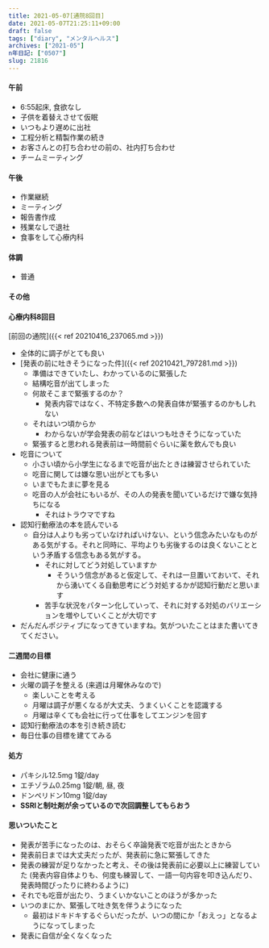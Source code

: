 ```yaml
---
title: 2021-05-07[通院8回目]
date: 2021-05-07T21:25:11+09:00
draft: false
tags: ["diary", "メンタルヘルス"]
archives: ["2021-05"]
n年日記: ["0507"]
slug: 21816
---
```

#### 午前
- 6:55起床, 食欲なし
- 子供を着替えさせて仮眠
- いつもより遅めに出社
- 工程分析と精製作業の続き
- お客さんとの打ち合わせの前の、社内打ち合わせ
- チームミーティング
#### 午後
- 作業継続
- ミーティング
- 報告書作成
- 残業なしで退社
- 食事をして心療内科
#### 体調
- 普通
#### その他
#### 心療内科8回目  
[前回の通院]({{< ref 20210416_237065.md >}})  
- 全体的に調子がとても良い
- [発表の前に吐きそうになった件]({{< ref 20210421_797281.md >}})
  - 準備はできていたし、わかっているのに緊張した
  - 結構吃音が出てしまった
  - 何故そこまで緊張するのか？
    - 発表内容ではなく、不特定多数への発表自体が緊張するのかもしれない
  - それはいつ頃からか
    - わからないが学会発表の前などはいつも吐きそうになっていた
  - 緊張すると思われる発表前は一時間前ぐらいに薬を飲んでも良い
- 吃音について
  - 小さい頃から小学生になるまで吃音が出たときは練習させられていた
  - 吃音に関しては嫌な思い出がとても多い
  - いまでもたまに夢を見る
  - 吃音の人が会社にもいるが、その人の発表を聞いているだけで嫌な気持ちになる
    - それはトラウマですね
- 認知行動療法の本を読んでいる
  - 自分は人よりも劣っていなければいけない、という信念みたいなものがある気がする。それと同時に、平均よりも劣後するのは良くないことという矛盾する信念もある気がする。
    - それに対してどう対処していますか
      - そういう信念があると仮定して、それは一旦置いておいて、それから湧いてくる自動思考にどう対処するかが認知行動だと思います
    - 苦手な状況をパターン化していって、それに対する対処のバリエーションを増やしていくことが大切です
- だんだんポジティブになってきていますね。気がついたことはまた書いてきてください。
#### 二週間の目標
- 会社に健康に通う
- 火曜の調子を整える (来週は月曜休みなので)
  - 楽しいことを考える
  - 月曜は調子が悪くなるが大丈夫、うまくいくことを認識する
  - 月曜は辛くても会社に行って仕事をしてエンジンを回す
- 認知行動療法の本を引き続き読む
- 毎日仕事の目標を建ててみる
#### 処方
- パキシル12.5mg 1錠/day
- エチゾラム0.25mg 1錠/朝, 昼, 夜
- ドンペリドン10mg 1錠/day  
- **SSRIと制吐剤が余っているので次回調整してもらおう**

#### 思いついたこと
- 発表が苦手になったのは、おそらく卒論発表で吃音が出たときから
- 発表前日までは大丈夫だったが、発表前に急に緊張してきた
- 発表の練習が足りなかったと考え、その後は発表前に必要以上に練習していた (発表内容自体よりも、何度も練習して、一語一句内容を叩き込んだり、発表時間ぴったりに終わるように)
- それでも吃音が出たり、うまくいかないことのほうが多かった
- いつのまにか、緊張して吐き気を伴うようになった
  - 最初はドキドキするぐらいだったが、いつの間にか「おえっ」となるようになってしまった
- 発表に自信が全くなくなった 